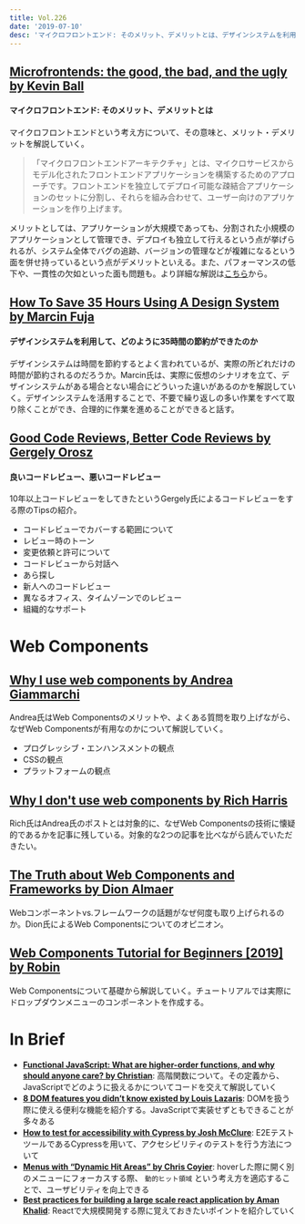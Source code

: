 ```yaml
---
title: Vol.226
date: '2019-07-10'
desc: 'マイクロフロントエンド: そのメリット、デメリットとは、デザインシステムを利用して、どのように35時間の節約ができたのか、良いコードレビュー、悪いコードレビュー、Web Components特集、ほか計12リンク'
---
```


## [Microfrontends: the good, the bad, and the ugly by Kevin Ball](https://zendev.com/2019/06/17/microfrontends-good-bad-ugly.html)

#### マイクロフロントエンド: そのメリット、デメリットとは

マイクロフロントエンドという考え方について、その意味と、メリット・デメリットを解説していく。

> 「マイクロフロントエンドアーキテクチャ」とは、マイクロサービスからモデル化されたフロントエンドアプリケーションを構築するためのアプローチです。フロントエンドを独立してデプロイ可能な疎結合アプリケーションのセットに分割し、それらを組み合わせて、ユーザー向けのアプリケーションを作り上げます。

メリットとしては、アプリケーションが大規模であっても、分割された小規模のアプリケーションとして管理でき、デプロイも独立して行えるという点が挙げられるが、システム全体でバグの追跡、バージョンの管理などが複雑になるという面を併せ持っているという点がデメリットといえる。また、パフォーマンスの低下や、一貫性の欠如といった面も問題も。より詳細な解説は[こちら](https://martinfowler.com/articles/micro-frontends.html)から。

## [How To Save 35 Hours Using A Design System by Marcin Fuja](https://www.pgs-soft.com/blog/how-to-save-35-hours-using-a-design-system/)

#### デザインシステムを利用して、どのように35時間の節約ができたのか

デザインシステムは時間を節約するとよく言われているが、実際の所どれだけの時間が節約されるのだろうか。Marcin氏は、実際に仮想のシナリオを立て、デザインシステムがある場合とない場合にどういった違いがあるのかを解説していく。デザインシステムを活用することで、不要で繰り返しの多い作業をすべて取り除くことができ、合理的に作業を進めることができると話す。

## [Good Code Reviews, Better Code Reviews by Gergely Orosz](https://blog.pragmaticengineer.com/good-code-reviews-better-code-reviews/)

#### 良いコードレビュー、悪いコードレビュー

10年以上コードレビューをしてきたというGergely氏によるコードレビューをする際のTipsの紹介。

- コードレビューでカバーする範囲について
- レビュー時のトーン
- 変更依頼と許可について
- コードレビューから対話へ
- あら探し
- 新人へのコードレビュー
- 異なるオフィス、タイムゾーンでのレビュー
- 組織的なサポート

# Web Components
## [Why I use web components  by Andrea Giammarchi](https://gist.github.com/WebReflection/71aed0c811e2e88e3cd3c647213f0e6c)

Andrea氏はWeb Componentsのメリットや、よくある質問を取り上げながら、なぜWeb Componentsが有用なのかについて解説していく。

- プログレッシブ・エンハンスメントの観点
- CSSの観点
- プラットフォームの観点

## [Why I don't use web components by Rich Harris](https://dev.to/richharris/why-i-don-t-use-web-components-2cia)

Rich氏はAndrea氏のポストとは対象的に、なぜWeb Componentsの技術に懐疑的であるかを記事に残している。対象的な2つの記事を比べながら読んでいただきたい。

## [The Truth about Web Components and Frameworks by Dion Almaer](https://blog.almaer.com/the-truth-about-web-components-and-frameworks/)

Webコンポーネントvs.フレームワークの話題がなぜ何度も取り上げられるのか。Dion氏によるWeb Componentsについてのオピニオン。

## [Web Components Tutorial for Beginners [2019] by Robin](https://www.robinwieruch.de/web-components-tutorial/)

Web Componentsについて基礎から解説していく。チュートリアルでは実際にドロップダウンメニューのコンポーネントを作成する。

# In Brief
- [**Functional JavaScript: What are higher-order functions, and why should anyone care? by Christian**](https://jrsinclair.com/articles/2019/what-is-a-higher-order-function-and-why-should-anyone-care/): 高階関数について。その定義から、JavaScriptでどのように扱えるかについてコードを交えて解説していく
- [**8 DOM features you didn’t know existed by Louis Lazaris**](https://blog.logrocket.com/8-dom-features-you-didnt-know-existed-ec2a0a28fd89/): DOMを扱う際に使える便利な機能を紹介する。JavaScriptで実装せずともできることが多々ある
- [**How to test for accessibility with Cypress by Josh McClure**](https://www.deque.com/blog/how-to-test-for-accessibility-with-cypress/): E2EテストツールであるCypressを用いて、アクセシビリティのテストを行う方法について
- [**Menus with “Dynamic Hit Areas” by Chris Coyier**](https://css-tricks.com/menus-with-dynamic-hit-areas/): hoverした際に開く別のメニューにフォーカスする際、 `動的ヒット領域` という考え方を適応することで、ユーザビリティを向上できる
- [**Best practices for building a large scale react application by Aman Khalid**](https://buttercms.com/blog/best-practices-for-building-a-large-scale-react-application): Reactで大規模開発する際に覚えておきたいポイントを紹介していく

